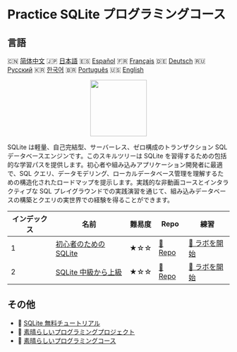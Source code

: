 # Practice SQLite プログラミングコース

## 言語

🇨🇳 [简体中文](README_zh.md) 🇯🇵 [日本語](README_ja.md) 🇪🇸 [Español](README_es.md) 🇫🇷 [Français](README_fr.md) 🇩🇪 [Deutsch](README_de.md) 🇷🇺 [Русский](README_ru.md) 🇰🇷 [한국어](README_ko.md) 🇧🇷 [Português](README_pt.md) 🇺🇸 [English](README.md) 

<div align="center">
<img width="128px" src="https://file.labex.io/path/yNOqpRQSmPL4.png">
</div>

SQLite は軽量、自己完結型、サーバーレス、ゼロ構成のトランザクション SQL データベースエンジンです。このスキルツリーは SQLite を習得するための包括的な学習パスを提供します。初心者や組み込みアプリケーション開発者に最適で、SQL クエリ、データモデリング、ローカルデータベース管理を理解するための構造化されたロードマップを提示します。実践的な非動画コースとインタラクティブな SQL プレイグラウンドでの実践演習を通じて、組み込みデータベースの構築とクエリの実世界での経験を得ることができます。

|   インデックス | 名前                                                                               | 難易度   | Repo                                                                     | 練習                                                                         |
|----------------|------------------------------------------------------------------------------------|----------|--------------------------------------------------------------------------|------------------------------------------------------------------------------|
|              1 | [初心者のための SQLite](https://labex.io/ja/courses/sqlite-for-beginners)          | ★☆☆      | [🔗 Repo](https://github.com/labex-labs/sqlite-for-beginners)            | [🚀 ラボを開始](https://labex.io/ja/courses/sqlite-for-beginners)            |
|              2 | [SQLite 中級から上級](https://labex.io/ja/courses/sqlite-intermediate-to-advanced) | ★☆☆      | [🔗 Repo](https://github.com/labex-labs/sqlite-intermediate-to-advanced) | [🚀 ラボを開始](https://labex.io/ja/courses/sqlite-intermediate-to-advanced) |

## その他

- 🔗 [SQLite 無料チュートリアル](https://github.com/labex-labs/sqlite-free-tutorials)
- 🔗 [素晴らしいプログラミングプロジェクト](https://github.com/labex-labs/awesome-programming-projects)
- 🔗 [素晴らしいプログラミングコース](https://github.com/labex-labs/awesome-programming-courses)


